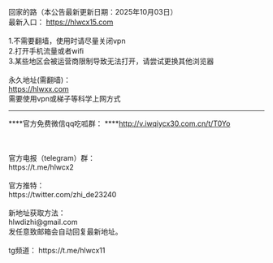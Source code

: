 回家的路（本公告最新更新日期：2025年10月03日）
<br>最新入口： https://hlwcx15.com
<br>
<br>1.不需要翻墙，使用时请尽量关闭vpn
<br>2.打开手机流量或者wifi
<br>3.某些地区会被运营商限制导致无法打开，请尝试更换其他浏览器
<br>
<br>永久地址(需翻墙)：
<br>https://hlwxx.com
<br>需要使用vpn或梯子等科学上网方式
****
****官方免费微信qq吃呱群：
****http://v.iwqiycx30.com.cn/t/T0Yo

<br>
<br>官方电报（telegram）群：
<br>https://t.me/hlwcx2
<br>
<br>官方推特：
<br>https://twitter.com/zhi_de23240
<br>
<br>新地址获取方法：
<br>hlwdizhi@gmail.com
<br>发任意致邮箱会自动回复最新地址。
<br>
<br>tg频道： https://t.me/hlwcx11

